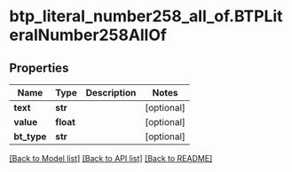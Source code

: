 # btp_literal_number258_all_of.BTPLiteralNumber258AllOf

## Properties
Name | Type | Description | Notes
------------ | ------------- | ------------- | -------------
**text** | **str** |  | [optional] 
**value** | **float** |  | [optional] 
**bt_type** | **str** |  | [optional] 

[[Back to Model list]](../README.md#documentation-for-models) [[Back to API list]](../README.md#documentation-for-api-endpoints) [[Back to README]](../README.md)


